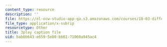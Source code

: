 ```yaml
---
content_type: resource
description: ''
file: https://ol-ocw-studio-app-qa.s3.amazonaws.com/courses/18-03-differential-equations-spring-2010/bab0b643e6595e80bb6171060a945ac4_YQ7HEE8-OfA.vtt
file_type: application/x-subrip
resourcetype: Other
title: 3play caption file
uid: bab0b643-e659-5e80-bb61-71060a945ac4
---
```

